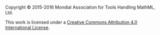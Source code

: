 Copyright © 2015-2016 Mondial Association for Tools Handling MathML, Ltd.

This work is licensed under a
[Creative Commons Attribution 4.0 International License](http://creativecommons.org/licenses/by/4.0).
